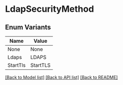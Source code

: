# LdapSecurityMethod

## Enum Variants

| Name | Value |
|---- | -----|
| None | None |
| Ldaps | LDAPS |
| StartTls | StartTLS |


[[Back to Model list]](../README.md#documentation-for-models) [[Back to API list]](../README.md#documentation-for-api-endpoints) [[Back to README]](../README.md)


